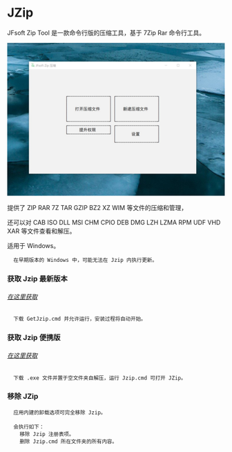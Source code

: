 # JZip

JFsoft Zip Tool 是一款命令行版的压缩工具，基于 7Zip Rar 命令行工具。

![mainui](https://raw.githubusercontent.com/Dennishaha/JZip/master/Server/mainui.jpg)

提供了 ZIP RAR 7Z TAR GZIP BZ2 XZ WIM 等文件的压缩和管理，

还可以对 CAB ISO DLL MSI CHM CPIO DEB DMG LZH LZMA RPM UDF VHD XAR 等文件查看和解压。

适用于 Windows。

````
  在早期版本的 Windows 中，可能无法在 Jzip 内执行更新。
````

### 获取 Jzip 最新版本 

###### [在这里获取](https://github.com/Dennishaha/JZip/releases)
  
````
  下载 GetJzip.cmd 并允许运行，安装过程将自动开始。
````

### 获取 Jzip 便携版

###### [在这里获取](https://github.com/Dennishaha/JZip/tree/master/Server)

````
  下载 .exe 文件并置于空文件夹自解压，运行 Jzip.cmd 可打开 JZip。
````

### 移除 JZip

````
  应用内建的卸载选项可完全移除 Jzip。
  
  会执行如下：
    移除 Jzip 注册表项。
    删除 Jzip.cmd 所在文件夹的所有内容。
````
